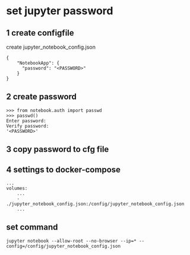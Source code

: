 # set jupyter password
## 1 create configfile
create jupyter_notebook_config.json

```
{
    "NotebookApp": {
      "password": "<PASSWORD>"
    }
}
```

## 2 create password

```
>>> from notebook.auth import passwd
>>> passwd()
Enter password: 
Verify password: 
'<PASSWORD>'
```

## 3 copy password to cfg file

## 4 settings to docker-compose

```
...
volumes: 
    ...
    - ./jupyter_notebook_config.json:/config/jupyter_notebook_config.json
    ...
```

## set command
```
jupyter notebook --allow-root --no-browser --ip=* --config=/config/jupyter_notebook_config.json
```
